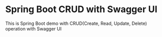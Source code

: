 # Spring Boot CRUD with Swagger UI
This is Spring Boot demo with CRUD(Create, Read, Update, Delete) operation with Swagger UI
